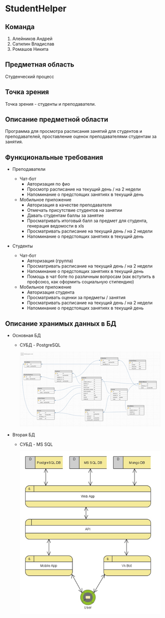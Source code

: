 # StudentHelper
## Команда
1. Алейников Андрей
2. Сатилин Владислав
3. Ромашов Никита

## Предметная область
Студенческий процесс

## Точка зрения
Точка зрения - студенты и преподаватели.

## Описание предметной области
Программа для просмотра расписания занятий для студентов и преподавателей, проставление оценок преподавателями студентам за занятия.

## Функциональные требования
- Преподаватели
  - Чат-бот
    - Авторизация по фио
    - Просмотр расписание на текущий день / на 2 недели
    - Напоминание о предстоящих занятиях в текущий день
  - Мобильное приложение
    - Авторизация в качестве преподавателя
    - Отмечать присутствие  студентов на занятии
    - Давать студентам баллы за занятие
    - Просматривать итоговый балл за предмет для студента, генерация ведомости в xls
    - Просматривать расписание на текущий день / на 2 недели
    - Напоминание о предстоящих занятиях в текущий день

- Студенты
  - Чат-бот
    - Авторизация (группа)
    - Просматривать расписание на текущий день / на 2 недели
    - Напоминание о предстоящих занятиях в текущий день
    - Помощь в чат боте по различным вопросам (как вступить в профсоюз, как оформить социальную стипендию)
  - Мобильное приложение
    - Авторизация студента
    - Просматривать оценки за предметы / занятия
    - Просматривать расписание на текущий день / на 2 недели
    - Напоминание о предстоящих занятиях в текущий день
## Описание хранимых данных в БД

- Основная БД
  - СУБД - PostgreSQL
  
	![Image of Yaktocat](https://github.com/mloner/StudentHelper/blob/main/images/DB1Schema.png)
	
- Вторая БД
  - СУБД - MS SQL
  
	![Image of Yaktocat](https://github.com/mloner/StudentHelper/blob/main/images/appSchema.jpg)
	